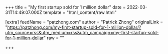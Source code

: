 
+++
title = "My first startup sold for 1 million dollar"
date = 2022-03-31T14:49:07.000Z
template = "html_content/raw.html"

[extra]
feedName = "patzhong.com"
author = "Patrick Zhong"
originalLink = "https://patzhong.com/my-first-startup-sold-for-1-million-dollar/?utm_source=rss&utm_medium=rss&utm_campaign=my-first-startup-sold-for-1-million-dollar"
raw = ""

+++

